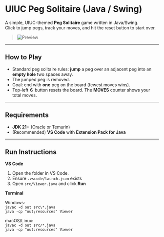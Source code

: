 # UIUC Peg Solitaire (Java / Swing)

A simple, UIUC-themed **Peg Solitaire** game written in Java/Swing.  
Click to jump pegs, track your moves, and hit the reset button to start over.

> ![Preview](docs/screenshot.png)

---

## How to Play
- Standard peg solitaire rules: **jump** a peg over an adjacent peg into an **empty hole** two spaces away.  
- The jumped peg is removed.  
- Goal: end with **one** peg on the board (fewest moves wins).
- Top-left **↻** button resets the board. The **MOVES** counter shows your total moves.

---

## Requirements
- **JDK 21+** (Oracle or Temurin)
- (Recommended) **VS Code** with **Extension Pack for Java**

---

## Run Instructions
**VS Code**  
1. Open the folder in VS Code.
2. Ensure `.vscode/launch.json` exists
3. Open `src/Viewer.java` and click **Run**

**Terminal**  

Windows:  
`javac -d out src\*.java`  
`java -cp "out;resources" Viewer`  

macOS/Linux:  
`javac -d out src/*.java`  
`java -cp "out:resources" Viewer`  
